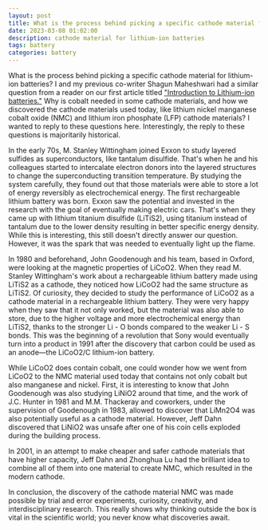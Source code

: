 ```yaml
---
layout: post
title: What is the process behind picking a specific cathode material for lithium-ion batteries?
date: 2023-03-08 01:02:00
description: cathode material for lithium-ion batteries
tags: battery
categories: battery
---
```


What is the process behind picking a specific cathode material for lithium-ion batteries? I and my previous co-writer Shagun Maheshwari had a similar question from a reader on our first article titled <a href="https://robygauthier.github.io/science_communication/">"Introduction to Lithium-ion batteries."</a> Why is cobalt needed in some cathode materials, and how we discovered the cathode materials used today, like lithium nickel manganese cobalt oxide (NMC) and lithium iron phosphate (LFP) cathode materials? I wanted to reply to these questions here. Interestingly, the reply to these questions is majoritarily historical.

In the early 70s, M. Stanley Wittingham joined Exxon to study layered sulfides as superconductors, like tantalum disulfide. That's when he and his colleagues started to intercalate electron donors into the layered structures to change the superconducting transition temperature. By studying the system carefully, they found out that those materials were able to store a lot of energy reversibly as electrochemical energy. The first rechargeable lithium battery was born. Exxon saw the potential and invested in the research with the goal of eventually making electric cars. That's when they came up with lithium titanium disulfide (LiTiS2), using titanium instead of tantalum due to the lower density resulting in better specific energy density. While this is interesting, this still doesn't directly answer our question. However, it was the spark that was needed to eventually light up the flame.

In 1980 and beforehand, John Goodenough and his team, based in Oxford, were looking at the magnetic properties of LiCoO2. When they read M. Stanley Wittingham's work about a rechargeable lithium battery made using LiTiS2 as a cathode, they noticed how LiCoO2 had the same structure as LiTiS2. Of curiosity, they decided to study the performance of LiCoO2 as a cathode material in a rechargeable lithium battery. They were very happy when they saw that it not only worked, but the material was also able to store, due to the higher voltage and more electrochemical energy than LiTiS2, thanks to the stronger Li - O bonds compared to the weaker Li - S bonds. This was the beginning of a revolution that Sony would eventually turn into a product in 1991 after the discovery that carbon could be used as an anode—the LiCoO2/C lithium-ion battery.

While LiCoO2 does contain cobalt, one could wonder how we went from LiCoO2 to the NMC material used today that contains not only cobalt but also manganese and nickel. First, it is interesting to know that John Goodenough was also studying LiNiO2 around that time, and the work of J.C. Hunter in 1981 and M.M. Thackeray and coworkers, under the supervision of Goodenough in 1983, allowed to discover that LiMn2O4 was also potentially useful as a cathode material. However, Jeff Dahn discovered that LiNiO2 was unsafe after one of his coin cells exploded during the building process.

In 2001, in an attempt to make cheaper and safer cathode materials that have higher capacity, Jeff Dahn and Zhonghua Lu had the brilliant idea to combine all of them into one material to create NMC, which resulted in the modern cathode.

In conclusion, the discovery of the cathode material NMC was made possible by trial and error experiments, curiosity, creativity, and interdisciplinary research. This really shows why thinking outside the box is vital in the scientific world; you never know what discoveries await.